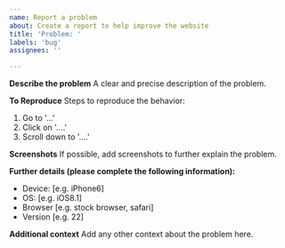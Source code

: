 ```yaml
---
name: Report a problem
about: Create a report to help improve the website
title: 'Problem: '
labels: 'bug'
assignees: ''

---
```


**Describe the problem**
A clear and precise description of the problem.

**To Reproduce**
Steps to reproduce the behavior:
1. Go to '...'
2. Click on '....'
3. Scroll down to '....'

**Screenshots**
If possible, add screenshots to further explain the problem.

**Further details (please complete the following information):**
 - Device: [e.g. iPhone6]
 - OS: [e.g. iOS8.1]
 - Browser [e.g. stock browser, safari]
 - Version [e.g. 22]

**Additional context**
Add any other context about the problem here.